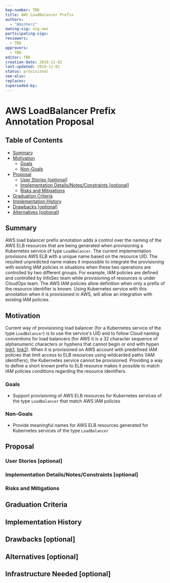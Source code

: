 ```yaml
---
kep-number: TBD
title: AWS LoadBalancer Prefix
authors:
  - "@minherz"
owning-sig: sig-aws
participating-sigs:
reviewers:
  - TBD
approvers:
  - TBD
editor: TBD
creation-date: 2018-11-02
last-updated: 2018-11-02
status: provisional
see-also:
replaces:
superseded-by:
---
```


# AWS LoadBalancer Prefix Annotation Proposal

## Table of Contents

<!-- toc -->

* [Summary](#summary)
* [Motivation](#motivation)
  * [Goals](#goals)
  * [Non-Goals](#non-goals)
* [Proposal](#proposal)
  * [User Stories [optional]](#user-stories)
  * [Implementation Details/Notes/Constraints [optional]](#implementation-detailsnotesconstraints-optional)
  * [Risks and Mitigations](#risks-and-mitigations)
* [Graduation Criteria](#graduation-criteria)
* [Implementation History](#implementation-history)
* [Drawbacks [optional]](#drawbacks-optional)
* [Alternatives [optional]](#alternatives-optional)

<!-- /toc -->

## Summary
AWS load balancer prefix annotation adds a control over the naming of the AWS ELB resources that are being generated when provisioning a Kubernetes service of type `LoadBalancer`. The current implementation provisions AWS ELB with a unique name based on the resource UID. The resulted unpredicted name makes it impossible to integrate the provisioning with existing IAM policies in situations when these two operations are controlled by two different groups. For example, IAM policies are defined and controlled by InfoSec team while provisioning of resources is under CloudOps team. The AWS IAM policies allow definition when only a prefix of the resource identifier is known. Using Kubernetes service with this annotation when it is provisioned in AWS, will allow an integration with existing IAM policies.

## Motivation
Current way of provisioning load balancer (for a Kubernetes service of the type `LoadBalancer`) is to use the service's UID and to follow Cloud  naming conventions for load balancers (for AWS it is a 32 character sequence of alphanumeric characters or hyphens that cannot begin or end with hypen [link1](https://docs.aws.amazon.com/elasticloadbalancing/2012-06-01/APIReference/API_CreateLoadBalancer.html), [link2](https://docs.aws.amazon.com/cli/latest/reference/elbv2/create-load-balancer.html)). When it is provisioned on AWS account with predefined IAM policies that limit access to ELB resources using wildcarded paths (IAM identifiers), the Kubernetes service cannot be provisioned. Providing a way to define a short known prefix to ELB resource makes it possible to match IAM policies conditions regarding the resource identifiers.

### Goals
* Support provisioning of AWS ELB resources for Kubernetes services of the type `LoadBalancer` that match AWS IAM policies
### Non-Goals
* Provide meaningful names for AWS ELB resources generated for Kubernetes services of the type `LoadBalancer`

## Proposal

### User Stories [optional]

### Implementation Details/Notes/Constraints [optional]

### Risks and Mitigations

## Graduation Criteria

## Implementation History

## Drawbacks [optional]

## Alternatives [optional]

## Infrastructure Needed [optional]